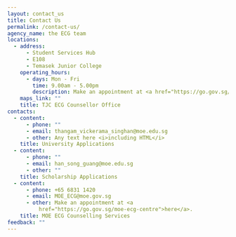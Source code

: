 ```yaml
---
layout: contact_us
title: Contact Us
permalink: /contact-us/
agency_name: the ECG team
locations:
  - address:
      - Student Services Hub
      - E108
      - Temasek Junior College
    operating_hours:
      - days: Mon - Fri
        time: 9.00am - 5.00pm
        description: Make an appointment at <a href="https://go.gov.sg/ing">here</a>.
    maps_link: ""
    title: TJC ECG Counsellor Office
contacts:
  - content:
      - phone: ""
      - email: thangam_vickerama_singhan@moe.edu.sg
      - other: Any text here <i>including HTML</i>
    title: University Applications
  - content:
      - phone: ""
      - email: han_song_guang@moe.edu.sg
      - other: ""
    title: Scholarship Applications
  - content:
      - phone: +65 6831 1420
      - email: MOE_ECG@moe.gov.sg
      - other: Make an appointment at <a
          href="https://go.gov.sg/moe-ecg-centre">here</a>.
    title: MOE ECG Counselling Services
feedback: ""
---
```

